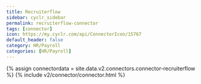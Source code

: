 ```yaml
---
title: Recruiterflow
sidebar: cyclr_sidebar
permalink: recruiterflow-connector
tags: [connector]
icon: https://my.cyclr.com/api/ConnectorIcon/15767
default_header: false
category: HR/Payroll
categories: [HR/Payroll]
---
```

{% assign connectordata = site.data.v2.connectors.connector-recruiterflow %}
{% include v2/connector/connector.html %}	